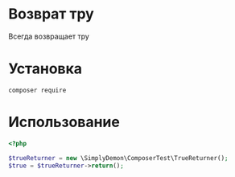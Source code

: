 # Возврат тру

Всегда возвращает тру

# Установка

`composer require `

# Использование

```php
<?php

$trueReturner = new \SimplyDemon\ComposerTest\TrueReturner();
$true = $trueReturner->return();
```
